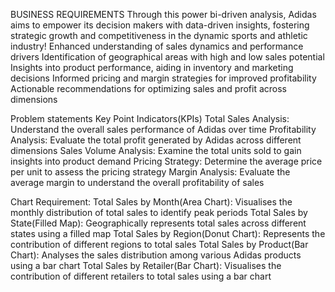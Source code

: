 BUSINESS REQUIREMENTS
Through this power bi-driven analysis, Adidas aims to empower its decision makers with data-driven  insights, fostering strategic growth and competitiveness in the dynamic sports and athletic industry!
Enhanced understanding of sales dynamics and performance drivers
Identification of geographical areas with high and low sales potential
Insights into product performance, aiding in inventory and marketing decisions
Informed pricing and margin strategies for improved profitability
Actionable recommendations for optimizing sales and profit across dimensions

Problem statements
Key Point Indicators(KPIs)
Total Sales Analysis: Understand the overall sales performance of Adidas over time
Profitability Analysis: Evaluate the total profit generated by Adidas across different dimensions
Sales Volume Analysis: Examine the total units sold to gain insights into product demand
Pricing Strategy: Determine the average price per unit to assess the pricing strategy
Margin Analysis: Evaluate the average margin to understand the overall profitability of sales

Chart Requirement:
Total Sales by Month(Area Chart): Visualises the monthly distribution of total sales to identify peak periods
Total Sales by State(Filled Map): Geographically represents total sales across different states using a filled map
Total Sales by Region(Donut Chart): Represents  the contribution of different regions to total sales
Total Sales by Product(Bar Chart): Analyses the sales distribution among various Adidas products using a bar chart
Total Sales by Retailer(Bar Chart): Visualises the contribution of different retailers to total sales using a bar chart

